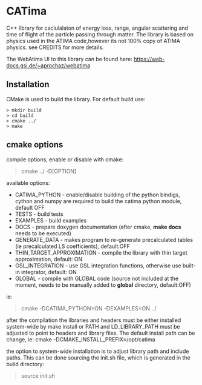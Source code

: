 CATima
=======
C++ library for caclulalaton of energy loss, range, angular scattering and time of flight of the particle passing through matter.
The library is based on physics used in the ATIMA code,however its not 100% copy of ATIMA physics.
 see CREDITS for more details.

The WebAtima UI to this library can be found here: https://web-docs.gsi.de/~aprochaz/webatima

Installation
------------
CMake is used to build the library. For default build use:

```
> mkdir build
> cd build
> cmake ../
> make
```

cmake options
-------------
compile options, enable or disable with cmake:
> cmake ../ -D[OPTION]

available options:
  * CATIMA_PYTHON - enable/disable building of the python bindigs, cython and numpy are required to build the catima python module, default OFF
  * TESTS - build tests
  * EXAMPLES - build examples
  * DOCS - prepare doxygen documentation (after cmake, __make docs__ needs to be executed)
  * GENERATE_DATA - makes program to re-generate precalculated tables (ie precalculated LS coefficients), default:OFF
  * THIN_TARGET_APPROXIMATION - compile the library with thin target approximation, default: ON
  * GSL_INTEGRATION - use GSL integration functions, otherwise use built-in integrator, default: ON
  * GLOBAL - compile with GLOBAL code (source not included at the moment, needs to be manually added to __global__ directory, default:OFF)

ie:
> cmake -DCATIMA_PYTHON=ON -DEXAMPLES=ON ../


after the compilation the libraries and headers must be either installed system-wide by make install or PATH and LD_LIBRARY_PATH must be adjusted to point to headers and library files.
The default install path can be change, ie: cmake -DCMAKE_INSTALL_PREFIX=/opt/catima

the option to system-wide installation is to adjust library path and include paths.
This can be done sourcing the init.sh file, which is generated in the build directory:
> source init.sh
